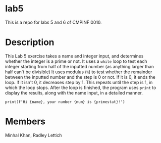 # lab5
This is a repo for labs 5 and 6 of CMPINF 0010. 

# Description
This Lab 5 exercise takes a name and integer input, and determines whether the integer is a prime or not.
It uses a `while` loop to test each integer starting from half of the inputted number (as anything larger than half can't be divisible)
It uses modulus (`%`) to test whether the remainder between the inputted number and the step is 0 or not. If it is 0, it ends the loop.
If it isn't 0, it decreases step by 1. This repeats until the step is 1, in which the loop stops.
After the loop is finished, the program uses `print` to display the results, along with the name input, in a detailed manner.

```print(f'Hi {name}, your number {num} is {primestat}!')```

# Members
Minhal Khan, Radley Lettich
